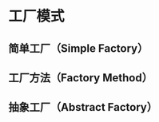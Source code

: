 # 工厂模式

## **简单工厂（Simple Factory）**



## **工厂方法（Factory Method）**


## **抽象工厂（Abstract Factory）**



